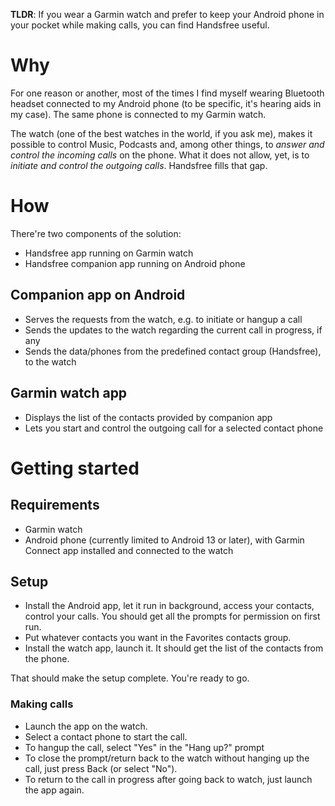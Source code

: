 **TLDR**: If you wear a Garmin watch and prefer to keep your Android phone in your pocket while making calls, you can find Handsfree useful.

# Why

For one reason or another, most of the times I find myself wearing Bluetooth headset connected to my Android phone (to be specific, it's hearing aids in my case). The same phone is connected to my Garmin watch.

The watch (one of the best watches in the world, if you ask me), makes it possible to control Music, Podcasts and, among other things, to *answer and control the incoming calls* on the phone. What it does not allow, yet, is to *initiate and control the outgoing calls*. Handsfree fills that gap.

# How

There're two components of the solution:

-   Handsfree app running on Garmin watch
-   Handsfree companion app running on Android phone

## Companion app on Android

-   Serves the requests from the watch, e.g. to initiate or hangup a call
-   Sends the updates to the watch regarding the current call in progress, if any
-   Sends the data/phones from the predefined contact group (Handsfree), to the watch

## Garmin watch app

-   Displays the list of the contacts provided by companion app
-   Lets you start and control the outgoing call for a selected contact phone

# Getting started

## Requirements

-   Garmin watch
-   Android phone (currently limited to Android 13 or later), with Garmin Connect app installed and connected to the watch

## Setup

-   Install the Android app, let it run in background, access your contacts, control your calls. You should get all the prompts for permission on first run.
-   Put whatever contacts you want in the Favorites contacts group.
-   Install the watch app, launch it. It should get the list of the contacts from the phone.

That should make the setup complete. You're ready to go.

### Making calls

-   Launch the app on the watch.
-   Select a contact phone to start the call.
-   To hangup the call, select "Yes" in the "Hang up?" prompt
-   To close the prompt/return back to the watch without hanging up the call, just press Back (or select "No").
-   To return to the call in progress after going back to watch, just launch the app again.

